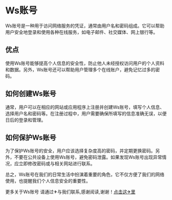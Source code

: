 # Ws账号

Ws账号是一种用于访问网络服务的凭证，通常由用户名和密码组成。它可以帮助用户安全地登录和使用各种在线服务，如电子邮件、社交媒体、网上银行等。

## 优点

使用Ws账号能够提高个人信息的安全性，防止他人未经授权访问用户的个人资料和数据。另外，Ws账号还可以帮助用户管理多个在线账户，避免记忆过多的密码。

## 如何创建Ws账号

通常，用户可以在相应的网站或应用程序上注册并创建Ws账号，填写个人信息、选择用户名和密码等。在注册过程中，用户需要确保所填写的信息准确无误，以便日后的登录和管理。

## 如何保护Ws账号

为了保护Ws账号的安全，用户应该选择复杂度高的密码，并定期更换密码。另外，不要在公共设备上使用Ws账号，避免密码泄露。如果发现Ws账号出现异常情况，应立即修改密码或与相关网站进行联系。

总之，Ws账号在我们的日常生活中扮演着重要的角色，它不仅方便了我们的网络使用，也提醒我们个人信息安全的重要性。

更多关于Ws账号 请通过✈与我们联系,感谢阅读,谢谢！[点击这✈里](https://t.me/sjlmbot)